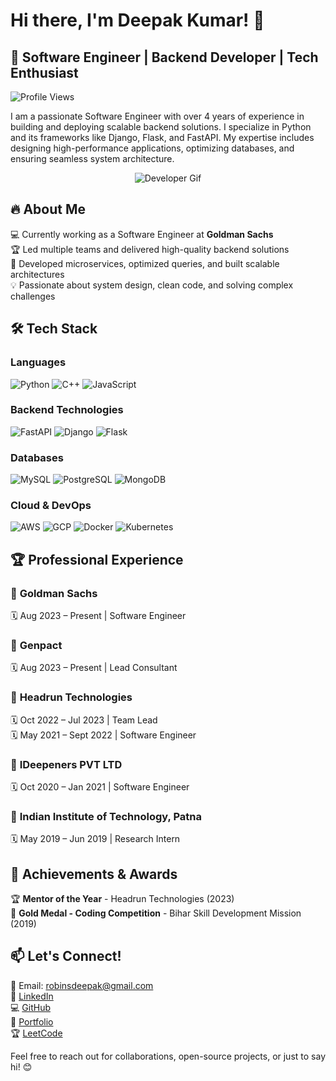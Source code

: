 # Hi there, I'm Deepak Kumar! 👋

## 🚀 Software Engineer | Backend Developer | Tech Enthusiast

![Profile Views](https://komarev.com/ghpvc/?username=robinsdeepak&color=blue)

I am a passionate Software Engineer with over 4 years of experience in building and deploying scalable backend solutions. I specialize in Python and its frameworks like Django, Flask, and FastAPI. My expertise includes designing high-performance applications, optimizing databases, and ensuring seamless system architecture.

<p align="center">
  <img src="https://media.giphy.com/media/qgQUggAC3Pfv687qPC/giphy.gif" alt="Developer Gif">
</p>

## 🔥 About Me
💻 Currently working as a Software Engineer at **Goldman Sachs**  
🏆 Led multiple teams and delivered high-quality backend solutions  
🚀 Developed microservices, optimized queries, and built scalable architectures  
💡 Passionate about system design, clean code, and solving complex challenges  

## 🛠️ Tech Stack
### Languages
![Python](https://img.shields.io/badge/Python-3776AB?style=for-the-badge&logo=python&logoColor=white)
![C++](https://img.shields.io/badge/C%2B%2B-00599C?style=for-the-badge&logo=c%2B%2B&logoColor=white)
![JavaScript](https://img.shields.io/badge/JavaScript-F7DF1E?style=for-the-badge&logo=javascript&logoColor=black)

### Backend Technologies
![FastAPI](https://img.shields.io/badge/FastAPI-009688?style=for-the-badge&logo=fastapi&logoColor=white)
![Django](https://img.shields.io/badge/Django-092E20?style=for-the-badge&logo=django&logoColor=white)
![Flask](https://img.shields.io/badge/Flask-000000?style=for-the-badge&logo=flask&logoColor=white)

### Databases
![MySQL](https://img.shields.io/badge/MySQL-4479A1?style=for-the-badge&logo=mysql&logoColor=white)
![PostgreSQL](https://img.shields.io/badge/PostgreSQL-336791?style=for-the-badge&logo=postgresql&logoColor=white)
![MongoDB](https://img.shields.io/badge/MongoDB-47A248?style=for-the-badge&logo=mongodb&logoColor=white)

### Cloud & DevOps
![AWS](https://img.shields.io/badge/AWS-232F3E?style=for-the-badge&logo=amazon-aws&logoColor=white)
![GCP](https://img.shields.io/badge/GCP-4285F4?style=for-the-badge&logo=google-cloud&logoColor=white)
![Docker](https://img.shields.io/badge/Docker-2496ED?style=for-the-badge&logo=docker&logoColor=white)
![Kubernetes](https://img.shields.io/badge/Kubernetes-326CE5?style=for-the-badge&logo=kubernetes&logoColor=white)


## 🏆 Professional Experience  

### 💼 **Goldman Sachs**  
🗓 Aug 2023 – Present | Software Engineer

### 💼 **Genpact**  
🗓 Aug 2023 – Present | Lead Consultant  

### 💼 **Headrun Technologies**  
🗓 Oct 2022 – Jul 2023 | Team Lead  
🗓 May 2021 – Sept 2022 | Software Engineer  

### 💼 **IDeepeners PVT LTD**  
🗓 Oct 2020 – Jan 2021 | Software Engineer  

### 💼 **Indian Institute of Technology, Patna**  
🗓 May 2019 – Jun 2019 | Research Intern  

## 🏅 Achievements & Awards
🏆 **Mentor of the Year** - Headrun Technologies (2023)  
🏅 **Gold Medal - Coding Competition** - Bihar Skill Development Mission (2019)  

## 📫 Let's Connect!
📩 Email: robinsdeepak@gmail.com  
💼 [LinkedIn](https://www.linkedin.com/in/robinsdeepak)  
💻 [GitHub](https://github.com/robinsdeepak)  
🚀 [Portfolio](https://robinsdeepak.in)  
🏆 [LeetCode](https://leetcode.com/robinsdeepak)  

Feel free to reach out for collaborations, open-source projects, or just to say hi! 😊

